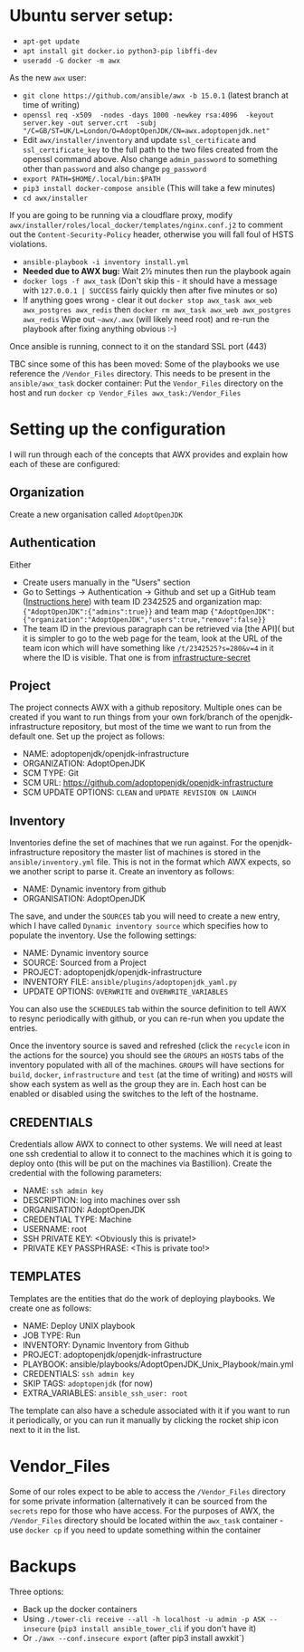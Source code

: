 # Ubuntu server setup:

- `apt-get update`
- `apt install git docker.io python3-pip libffi-dev`
- `useradd -G docker -m awx`

As the new `awx` user:

- `git clone https://github.com/ansible/awx -b 15.0.1` (latest branch at time of writing)
- `openssl req -x509  -nodes -days 1000 -newkey rsa:4096  -keyout server.key -out server.crt  -subj "/C=GB/ST=UK/L=London/O=AdoptOpenJDK/CN=awx.adoptopenjdk.net"`
- Edit `awx/installer/inventory` and update `ssl_certificate` and `ssl_certificate_key` to the full path to the two files created from the openssl command above. Also change `admin_password` to something other than `password` and also change `pg_password`
- `export PATH=$HOME/.local/bin:$PATH`
- `pip3 install docker-compose ansible` (This will take a few minutes)
- `cd awx/installer`

If you are going to be running via a cloudflare proxy, modify `awx/installer/roles/local_docker/templates/nginx.conf.j2` to comment out the `Content-Security-Policy` header, otherwise you will fall foul of HSTS violations.

- `ansible-playbook -i inventory install.yml`
- **Needed due to AWX bug:** Wait 2½ minutes then run the playbook again
- `docker logs -f awx_task` (Don't skip this - it should have a message with `127.0.0.1 | SUCCESS` fairly quickly then after five minutes or so)
- If anything goes wrong - clear it out `docker stop awx_task awx_web awx_postgres awx_redis` then `docker rm awx_task awx_web awx_postgres awx_redis` Wipe out `~awx/.awx` (will likely need root) and re-run the playbook after fixing anything obvious :-)

Once ansible is running, connect to it on the standard SSL port (443)

TBC since some of this has been moved: Some of the playbooks we use reference the `/Vendor_Files` directory. This needs to be present in the `ansible/awx_task` docker container: Put the `Vendor_Files` directory on the host and run `docker cp Vendor_Files awx_task:/Vendor_Files`

# Setting up the configuration

I will run through each of the concepts that AWX provides and explain how each of these are configured:

## Organization

Create a new organisation called `AdoptOpenJDK`

## Authentication

Either
- Create users manually in the "Users" section
- Go to Settings -> Authentication -> Github and set up a GitHub team ([Instructions here](https://docs.ansible.com/ansible-tower/latest/html/administration/social_auth.html#github-oauth2-settings)) with team ID 2342525 and organization map: `{"AdoptOpenJDK":{"admins":true}}` and team map `{"AdoptOpenJDK":{"organization":"AdoptOpenJDK","users":true,"remove":false}}`
- The team ID in the previous paragraph can be retrieved via [the API]( but it is simpler to go to the web page for the team, look at the URL of the team icon which will have something like `/t/2342525?s=280&v=4` in it where the ID is visible. That one is from [infrastructure-secret](https://github.com/orgs/AdoptOpenJDK/teams/infrastructure-secret/members)

## Project

The project connects AWX with a github repository. Multiple ones can be created if you want to run things from your own fork/branch of the openjdk-infrastructure repository, but most of the time we want to run from the default one. Set up the project as follows:
- NAME: adoptopenjdk/openjdk-infrastructure
- ORGANIZATION: AdoptOpenJDK
- SCM TYPE: Git
- SCM URL: https://github.com/adoptopenjdk/openjdk-infrastructure
- SCM UPDATE OPTIONS: `CLEAN` and `UPDATE REVISION ON LAUNCH`

## Inventory

Inventories define the set of machines that we run against. For the openjdk-infrastructure repository the master list of machines is stored in the `ansible/inventory.yml` file. This is not in the format which AWX expects, so we another script to parse it. Create an inventory as follows:

- NAME: Dynamic inventory from github
- ORGANISATION: AdoptOpenJDK

The save, and under the `SOURCES` tab you will need to create a new entry, which I have called `Dynamic inventory source` which specifies how to populate the inventory. Use the following settings:

- NAME: Dynamic inventory source
- SOURCE: Sourced from a Project
- PROJECT: adoptopenjdk/openjdk-infrastructure
- INVENTORY FILE: `ansible/plugins/adoptopenjdk_yaml.py`
- UPDATE OPTIONS: `OVERWRITE` and `OVERWRITE_VARIABLES`

You can also use the `SCHEDULES` tab within the source definition to tell AWX to resync periodically with github, or you can re-run when you update the entries.

Once the inventory source is saved and refreshed (click the `recycle` icon in the actions for the source) you should see the `GROUPS` an `HOSTS` tabs of the inventory populated with all of the machines. `GROUPS` will have sections for `build`, `docker`, `infrastructure` and `test` (at the time of writing) and `HOSTS` will show each system as well as the group they are in. Each host can be enabled or disabled using the switches to the left of the hostname.

## CREDENTIALS

Credentials allow AWX to connect to other systems. We will need at least one ssh credential to allow it to connect to the machines which it is going to deploy onto (this will be put on the machines via Bastillion). Create the credential with the following parameters:

- NAME: `ssh admin key`
- DESCRIPTION: log into machines over ssh
- ORGANISATION: AdoptOpenJDK
- CREDENTIAL TYPE: Machine
- USERNAME: root
- SSH PRIVATE KEY: <Obviously this is private!>
- PRIVATE KEY PASSPHRASE: <This is private too!>

## TEMPLATES

Templates are the entities that do the work of deploying playbooks. We create one as follows:

- NAME: Deploy UNIX playbook
- JOB TYPE: Run
- INVENTORY: Dynamic Inventory from Github
- PROJECT: adoptopenjdk/openjdk-infrastructure
- PLAYBOOK: ansible/playbooks/AdoptOpenJDK_Unix_Playbook/main.yml
- CREDENTIALS: `ssh admin key`
- SKIP TAGS: `adoptopenjdk` (for now)
- EXTRA_VARIABLES: `ansible_ssh_user: root`

The template can also have a schedule associated with it if you want to run it periodically, or you can run it manually by clicking the rocket ship icon next to it in the list.

# Vendor_Files

Some of our roles expect to be able to access the `/Vendor_Files` directory for some private information (alternatively it can be sourced from the `secrets` repo for those who have access. For the purposes of AWX, the `/Vendor_Files` directory should be located within the `awx_task` container - use `docker cp` if you need to update something within the container

# Backups

Three options:
- Back up the docker containers
- Using `./tower-cli receive --all -h localhost -u admin -p ASK --insecure` (`pip3 install ansible_tower_cli` if you don't have it)
- Or `./awx --conf.insecure export` (after pip3 install awxkit`)
